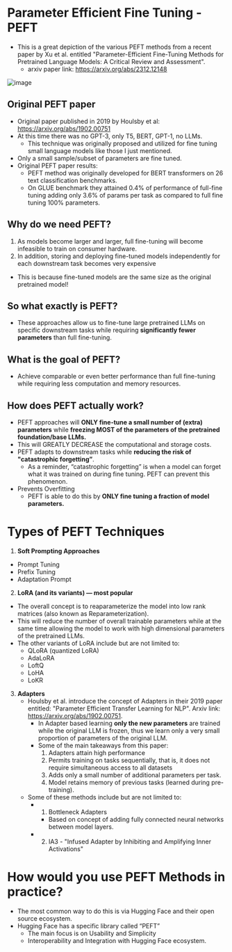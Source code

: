 # Parameter Efficient Fine Tuning - PEFT
* This is a great depiction of the various PEFT methods from a recent paper by Xu et al. entitled "Parameter-Efficient Fine-Tuning Methods for Pretrained Language Models: A Critical Review and Assessment".
  * arxiv paper link: https://arxiv.org/abs/2312.12148

![image](https://github.com/user-attachments/assets/e9b7cc3d-b076-4b66-af15-c92a2b5b62b6)


## Original PEFT paper
* Original paper published in 2019 by Houlsby et al: https://arxiv.org/abs/1902.00751
* At this time there was no GPT-3, only T5, BERT, GPT-1, no LLMs. 
   * This technique was originally proposed and utilized for fine tuning small language models like those I just mentioned. 
* Only a small sample/subset of parameters are fine tuned.
* Original PEFT paper results:
   * PEFT method was originally developed for BERT transformers on 26 text classification benchmarks. 
   * On GLUE benchmark they attained 0.4% of performance of full-fine tuning adding only 3.6% of params per task as compared to full fine tuning 100% parameters. 



## Why do we need PEFT?
1) As models become larger and larger, full fine-tuning will become infeasible to train on consumer hardware. 
2) In addition, storing and deploying fine-tuned models independently for each downstream task becomes very expensive
  * This is because fine-tuned models are the same size as the original pretrained model! 


## So what exactly is PEFT?
* These approaches allow us to fine-tune large pretrained LLMs on specific downstream tasks while requiring **significantly fewer parameters** than full fine-tuning. 

## What is the goal of PEFT?
* Achieve comparable or even better performance than full fine-tuning while requiring less computation and memory resources. 

## How does PEFT actually work?
* PEFT approaches will **ONLY fine-tune a small number of (extra) parameters** while **freezing MOST of the parameters of the pretrained foundation/base LLMs.**
* This will GREATLY DECREASE the computational and storage costs. 
* PEFT adapts to downstream tasks while **reducing the risk of "catastrophic forgetting”**.
  * As a reminder, “catastrophic forgetting” is when a model can forget what it was trained on during fine tuning. PEFT can prevent this phenomenon.
* Prevents Overfitting
  * PEFT is able to do this by **ONLY fine tuning a fraction of model parameters.** 


# Types of PEFT Techniques
1. **Soft Prompting Approaches**
  * Prompt Tuning
  * Prefix Tuning
  * Adaptation Prompt 

2. **LoRA (and its variants) — most popular**
  * The overall concept is to reaparameterize the model into low rank matrices (also known as Reparameterization). 
  * This will reduce the number of overall trainable parameters while at the same time allowing the model to work with high dimensional parameters of the pretrained LLMs.
  * The other variants of LoRA include but are not limited to: 
      * QLoRA (quantized LoRA)
      * AdaLoRA
      * LoftQ
      * LoHA
      * LoKR

3. **Adapters**
   * Houlsby et al. introduce the concept of Adapters in their 2019 paper entitled: "Parameter Efficient Transfer Learning for NLP". Arxiv link: https://arxiv.org/abs/1902.00751.
     * In Adapter based learning **only the new parameters** are trained while the original LLM is frozen, thus we learn only a very small proportion of parameters of the original LLM.
     * Some of the main takeaways from this paper:
       1. Adapters attain high performance
       2. Permits training on tasks sequentially, that is, it does not require simultaneous access to all datasets
       3. Adds only a small number of additional parameters per task.
       4. Model retains memory of previous tasks (learned during pre-training).
   * Some of these methods include but are not limited to: 
      * 1) Bottleneck Adapters
          * Based on concept of adding fully connected neural networks between model layers. 
      * 2) IA3 - "Infused Adapter by Inhibiting and Amplifying Inner Activations"

# How would you use PEFT Methods in practice?
* The most common way to do this is via Hugging Face and their open source ecosystem. 
* Hugging Face has a specific library called “PEFT” 
    * The main focus is on Usability and Simplicity
    * Interoperability and Integration with Hugging Face ecosystem. 

